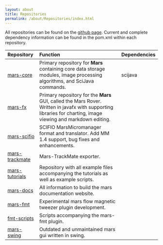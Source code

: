 ```yaml
---
layout: about
title: Repositories
permalink: /about/Repositories/index.html
---
```


All repositories can be found on the [github page](https://github.com/duderstadt-lab). Current and complete dependency information can be found in the pom.xml within each repository.

| Repository     | Function     | Dependencies    |
| :------------- | :------------- | :---------------|
| [mars-core](https://github.com/duderstadt-lab/mars-core)       | Primary repository for **Mars** containing core data storage modules, image processing algorithms, and SciJava commands.       |   scijava               |
| [mars-fx](https://github.com/duderstadt-lab/mars-fx)       | Primary repository for the **Mars** GUI, called the Mars Rover. Written in javafx with supporting libraries for charting, image viewing and markdown editing.       |                 |
| [mars-scifio](https://github.com/duderstadt-lab/mars-scifio)      | SCIFIO MarsMicromanager format and translator. Add MM 1.4 support, bug fixes and enhancements.  |                 |
| [mars-trackmate](https://github.com/duderstadt-lab/mars-trackmate)      | Mars-TrackMate exporter.      |                 |
| [mars-tutorials](https://github.com/duderstadt-lab/mars-tutorials)       | Repository with all example files accompanying the tutorials as well as example scripts.       |                 |
| [mars-docs](https://github.com/duderstadt-lab/mars-docs)       | All information to build the mars documentation website.       |                 |
| [mars-fmt](https://github.com/duderstadt-lab/mars-fmt)      | Experimental mars flow magnetic tweezer plugin development.      |                 |
| [fmt-scripts](https://github.com/duderstadt-lab/fmt-scripts)       | Scripts accompanying the mars-fmt plugin.      |                 |
| [mars-swing](https://github.com/duderstadt-lab/mars-swing)       | Outdated and unmaintained mars gui written in swing.       |                 |

